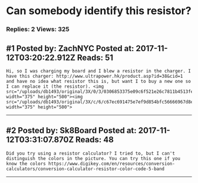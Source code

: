 # Can somebody identify this resistor?

### Replies: 2 Views: 325

## \#1 Posted by: ZachNYC Posted at: 2017-11-12T03:20:22.912Z Reads: 51

```
Hi, so I was charging my board and I blew a resistor in the charger. I have this charger: http://www.ultrapower.hk/product.asp?id=38&cid=1 and have no idea what resistor this is, but want I to buy a new one so I can replace it (the resistor). <img src="/uploads/db1493/original/3X/0/3/0306853375e09c6f521e26c7811b4513fe84edab.jpeg" width="375" height="500"><img src="/uploads/db1493/original/3X/c/6/c67ec691475e7ef9d854bfc56666967d8ee823cb.jpeg" width="375" height="500">
```

---
## \#2 Posted by: Sk8Board Posted at: 2017-11-12T03:31:07.870Z Reads: 48

```
Did you try using a resistor calculator? I tried to, but I can't distinguish the colors in the picture. You can try this one if you know the colors https://www.digikey.com/en/resources/conversion-calculators/conversion-calculator-resistor-color-code-5-band
```

---
